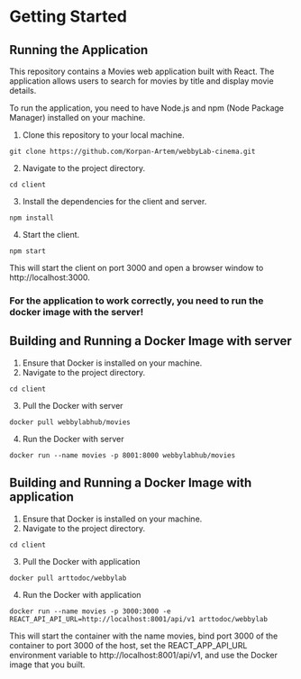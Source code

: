# Getting Started

## Running the Application

This repository contains a Movies web application built with React. The application allows users to search for movies by title and display movie details.

To run the application, you need to have Node.js and npm (Node Package Manager) installed on your machine.

1. Clone this repository to your local machine.

```
git clone https://github.com/Korpan-Artem/webbyLab-cinema.git
```

2. Navigate to the project directory.

```
cd client
```

3. Install the dependencies for the client and server.

```
npm install
```

4. Start the client.

```
npm start
```

This will start the client on port 3000 and open a browser window to http://localhost:3000.

### For the application to work correctly, you need to run the docker image with the server!

## Building and Running a Docker Image with server

1. Ensure that Docker is installed on your machine.
2. Navigate to the project directory.

```
cd client
```

3. Pull the Docker with server

```
docker pull webbylabhub/movies
```

4. Run the Docker with server

```
docker run --name movies -p 8001:8000 webbylabhub/movies
```

## Building and Running a Docker Image with application

1. Ensure that Docker is installed on your machine.
2. Navigate to the project directory.

```
cd client
```

3. Pull the Docker with application

```
docker pull arttodoc/webbylab
```

4. Run the Docker with application

```
docker run --name movies -p 3000:3000 -e REACT_API_API_URL=http://localhost:8001/api/v1 arttodoc/webbylab
```


This will start the container with the name movies, bind port 3000 of the container to port 3000 of the host, set the REACT_APP_API_URL environment variable to http://localhost:8001/api/v1, and use the Docker image that you built.